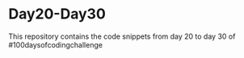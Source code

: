 # Day20-Day30
This repository contains the code snippets from day 20 to day 30 of #100daysofcodingchallenge
